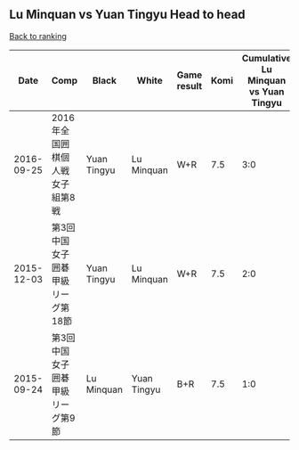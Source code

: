 ## Lu Minquan vs Yuan Tingyu Head to head

[Back to ranking](../../index.md)




| **Date** | **Comp** | **Black** | **White** | **Game result** | **Komi** | **Cumulative Lu Minquan vs Yuan Tingyu** | **Lu Minquan streak** | **Yuan Tingyu streak** | 
| --- | --- | --- | --- | --- | --- | --- | --- | --- |
| 2016-09-25 | 2016年全国囲棋個人戦女子組第8戦 | Yuan Tingyu | Lu Minquan | W+R | 7.5 | 3:0 | 3 | 0 | 
| 2015-12-03 | 第3回中国女子囲碁甲級リーグ第18節 | Yuan Tingyu | Lu Minquan | W+R | 7.5 | 2:0 | 2 | 0 | 
| 2015-09-24 | 第3回中国女子囲碁甲級リーグ第9節 | Lu Minquan | Yuan Tingyu | B+R | 7.5 | 1:0 | 1 | 0 |




